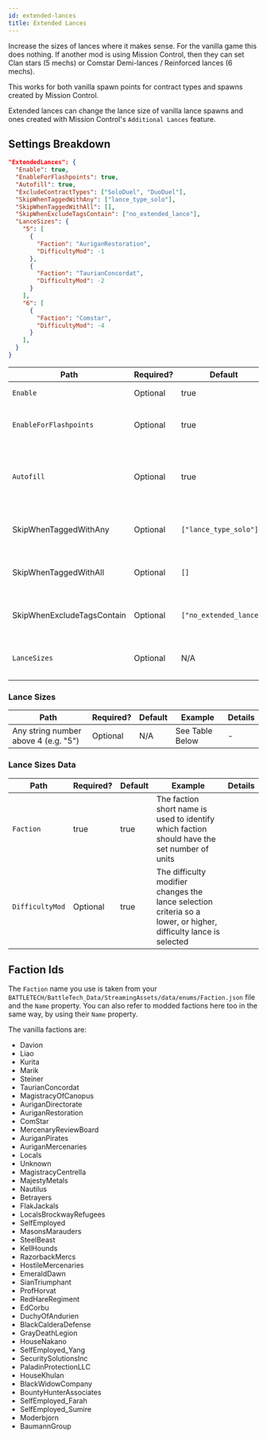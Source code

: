 ```yaml
---
id: extended-lances
title: Extended Lances
---
```


Increase the sizes of lances where it makes sense. For the vanilla game this does nothing. If another mod is using Mission Control, then they can set Clan stars (5 mechs) or Comstar Demi-lances / Reinforced lances (6 mechs).

This works for both vanilla spawn points for contract types and spawns created by Mission Control.

Extended lances can change the lance size of vanilla lance spawns and ones created with Mission Control's `Additional Lances` feature.

## Settings Breakdown

```json
"ExtendedLances": {
  "Enable": true,
  "EnableForFlashpoints": true,
  "Autofill": true,
  "ExcludeContractTypes": ["SoloDuel", "DuoDuel"],
  "SkipWhenTaggedWithAny": ["lance_type_solo"],
  "SkipWhenTaggedWithAll": [],
  "SkipWhenExcludeTagsContain": ["no_extended_lance"],
  "LanceSizes": {
    "5": [
      {
        "Faction": "AuriganRestoration",
        "DifficultyMod": -1
      },
      {
        "Faction": "TaurianConcordat",
        "DifficultyMod": -2
      }
    ],
    "6": [
      {
        "Faction": "Comstar",
        "DifficultyMod": -4
      }
    ],
  }
}
```

| Path                       | Required? | Default                 | Details                                                                                                                                                             |
| -------------------------- | --------- | ----------------------- | ------------------------------------------------------------------------------------------------------------------------------------------------------------------- |
| `Enable`                   | Optional  | true                    | Should this feature be enabled or not?                                                                                                                              |
| `EnableForFlashpoints`     | Optional  | true                    | Enable feature for Flashpoints if `EnableFlashpointOverrides` is `true`                                                                                             |
| `Autofill`                 | Optional  | true                    | If `true`, EL will attempt to autofill a lance up to the lance size set below under `LanceSizes`. This is currently just a copy of the unit in the first lance slot |
| SkipWhenTaggedWithAny      | Optional  | `["lance_type_solo"]`   | Skip if ANY of the set tags exist under a lance `lanceTagSet` in the contract override JSON being used                                                              |
| SkipWhenTaggedWithAll      | Optional  | `[]`                    | Skip if ALL of the set tags exist under a lance `lanceTagSet` in the contract override JSON being used                                                              |
| SkipWhenExcludeTagsContain | Optional  | `["no_extended_lance"]` | Skip if ANY of the set tags exist under a lance `lanceExcludedTagSet` in the contract override JSON                                                                 |
| `LanceSizes`               | Optional  | N/A                     | Sets which faction should have higher lance sizes. By default all faction lances are 4 units like vanilla.                                                          |

### Lance Sizes

| Path                                 | Required? | Default | Example         | Details |
| ------------------------------------ | --------- | ------- | --------------- | ------- |
| Any string number above 4 (e.g. "5") | Optional  | N/A     | See Table Below | -       |

### Lance Sizes Data

| Path            | Required? | Default | Example                                                                                                          | Details |
| --------------- | --------- | ------- | ---------------------------------------------------------------------------------------------------------------- | ------- |
| `Faction`       | true      | true    | The faction short name is used to identify which faction should have the set number of units                     |
| `DifficultyMod` | Optional  | true    | The difficulty modifier changes the lance selection criteria so a lower, or higher, difficulty lance is selected |

## Faction Ids

The `Faction` name you use is taken from your `BATTLETECH/BattleTech_Data/StreamingAssets/data/enums/Faction.json` file and the `Name` property. You can also refer to modded factions here too in the same way, by using their `Name` property.

The vanilla factions are:

- Davion
- Liao
- Kurita
- Marik
- Steiner
- TaurianConcordat
- MagistracyOfCanopus
- AuriganDirectorate
- AuriganRestoration
- ComStar
- MercenaryReviewBoard
- AuriganPirates
- AuriganMercenaries
- Locals
- Unknown
- MagistracyCentrella
- MajestyMetals
- Nautilus
- Betrayers
- FlakJackals
- LocalsBrockwayRefugees
- SelfEmployed
- MasonsMarauders
- SteelBeast
- KellHounds
- RazorbackMercs
- HostileMercenaries
- EmeraldDawn
- SianTriumphant
- ProfHorvat
- RedHareRegiment
- EdCorbu
- DuchyOfAndurien
- BlackCalderaDefense
- GrayDeathLegion
- HouseNakano
- SelfEmployed_Yang
- SecuritySolutionsInc
- PaladinProtectionLLC
- HouseKhulan
- BlackWidowCompany
- BountyHunterAssociates
- SelfEmployed_Farah
- SelfEmployed_Sumire
- Moderbjorn
- BaumannGroup
